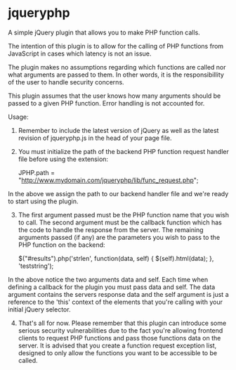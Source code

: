 jqueryphp
=========

A simple jQuery plugin that allows you to make PHP function calls.

The intention of this plugin is to allow for the calling of PHP
functions from JavaScript in cases which latency is not an issue.

The plugin makes no assumptions regarding which functions are 
called nor what arguments are passed to them. In other words, it
is the responsibillity of the user to handle security concerns.

This plugin assumes that the user knows how many arguments should
be passed to a given PHP function. Error handling is not accounted 
for.

Usage:

1) Remember to include the latest version of jQuery as well as the
latest revision of jqueryphp.js in the head of your page file.

2) You must initialize the path of the backend PHP function request
handler file before using the extension:
  
	JPHP.path = "http://www.mydomain.com/jqueryphp/lib/func_request.php";
	
In the above we assign the path to our backend handler file and we're 
ready to start using the plugin.

3) The first argument passed must be the PHP function name that you
wish to call. The second argument must be the callback function which
has the code to handle the response from the server. The remaining 
arguments passed (if any) are the parameters you wish to pass to the
PHP function on the backend:

	$("#results").php('strlen', function(data, self) {
		$(self).html(data);
	}, 'teststring');
	
In the above notice the two arguments data and self. Each time when
defining a callback for the plugin you must pass data and self. The 
data argument contains the servers response data and the self argument
is just a reference to the 'this' context of the elements that you're
calling with your initial jQuery selector.
	
4) That's all for now. Please remember that this plugin can introduce
some serious security vulnerabilities due to the fact you're allowing
frontend clients to request PHP functions and pass those functions 
data on the server. It is advised that you create a function request
exception list, designed to only allow the functions you want to be
accessible to be called.
